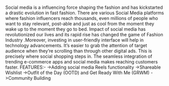Social media is a influencing force shaping the fashion and has kickstarted a drastic evolution in fast fashion. There are various Social Media platforms where fashion influencers reach thousands, even millions of people who want to stay relevant, post-able and just as cool from the moment they wake up to the moment they go to bed. Impact of social media has revolutionized our lives and its rapid rise has changed the game of Fashion Industry .Moreover, investing in user-friendly interface will help in technology advancements. It’s easier to grab the attention of target audience when they’re scrolling than through other digital ads. This is precisely where social shopping steps in. The seamless integration of trending e-commerce apps and social media makes reaching customers faster.
FEATURES:-
->Adding social media Reels functionality
->Shareable Wishlist
->Outfit of the Day (OOTD) and Get Ready With Me (GRWM)
->Community Building






